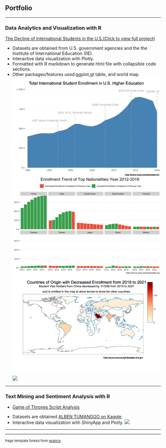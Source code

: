 ## Portfolio

---

### Data Analytics and Visualization with R

[The Decline of International Students in the U.S.(Click to view full project)](https://dorazhangl.github.io/intl-students-in-us/)
* Datasets are obtained from U.S. government agencies and the the Institute of International Education (IIE).
* Interactive data visualization with Plotly.
* Formatted with R markdown to generate html file with collapsible code sections.
* Other packages/features used:ggplot,gt table, and world map.
[<img src="images/plot1.png?raw=true"/>](https://dorazhangl.github.io/intl-students-in-us/)
[<img src="images/plot2.png?raw=true"/>](https://dorazhangl.github.io/intl-students-in-us/)
[<img src="images/plot3.png?raw=true"/>](https://dorazhangl.github.io/intl-students-in-us/)
[<img src="images/plot4.png?raw=true"/>](https://dorazhangl.github.io/intl-students-in-us/)

---

### Text Mining and Sentiment Analysis with R

- [Game of Thrones Script Analysis](https://dorazhang.shinyapps.io/got_shiny/)
* Datasets are obtained [ALBEN TUMANGGO on Kaggle](https://www.kaggle.com/datasets/albenft/game-of-thrones-script-all-seasons).
* Interactive data visualization with ShinyApp and Plotly.
[<img src="images/got_shiny.png?raw=true"/>](https://www.kaggle.com/datasets/albenft/game-of-thrones-script-all-seasons)
---




---
<p style="font-size:11px">Page template forked from <a href="https://github.com/evanca/quick-portfolio">evanca</a></p>
<!-- Remove above link if you don't want to attibute -->
